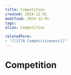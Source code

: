 ```yaml
---
title: Competition
created: 2024-12-01
modified: 2024-12-01
tags: 
alias: Competition

relatedTerm:
- "[[3770 Competitiveness]]"
---
```

# Competition

